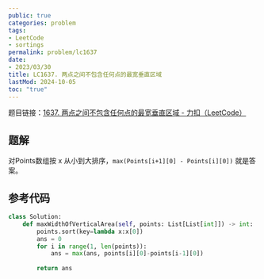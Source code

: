 ```yaml
---
public: true
categories: problem
tags:
- LeetCode
- sortings
permalink: problem/lc1637
date:
- 2023/03/30
title: LC1637. 两点之间不包含任何点的最宽垂直区域
lastMod: 2024-10-05
toc: "true"
---
```


题目链接：[1637. 两点之间不包含任何点的最宽垂直区域 - 力扣（LeetCode）](https://leetcode.cn/problems/widest-vertical-area-between-two-points-containing-no-points/)
<!--more-->
## 题解
对Points数组按 x 从小到大排序，`max(Points[i+1][0] - Points[i][0])` 就是答案。
## 参考代码
```python
class Solution:
    def maxWidthOfVerticalArea(self, points: List[List[int]]) -> int:
        points.sort(key=lambda x:x[0])
        ans = 0
        for i in range(1, len(points)):
            ans = max(ans, points[i][0]-points[i-1][0])
        
        return ans
```
